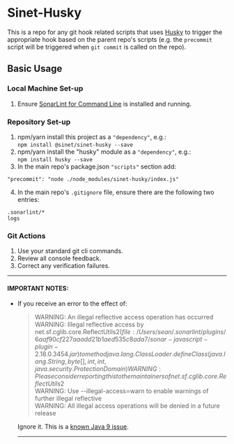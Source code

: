 # Sinet-Husky

This is a repo for any git hook related scripts that uses [Husky](https://github.com/typicode/husky) to trigger the appropriate hook based on the parent repo's scripts (e.g. the `precommit` script will be triggered when `git commit` is called on the repo).

## Basic Usage

### Local Machine Set-up
1. Ensure [SonarLint for Command Line](http://www.sonarlint.org/commandline/) is installed and running.

### Repository Set-up
1. npm/yarn install this project as a `"dependency"`, e.g.:  
   `npm install @sinet/sinet-husky --save`
2. npm/yarn install the "husky" module as a `"dependency"`, e.g.:  
   `npm install husky --save`
3. In the main repo's package.json `"scripts"` section add:
  ```
  "precommit": "node ./node_modules/sinet-husky/index.js"
  ```
4. In the main repo's `.gitignore` file, ensure there are the following two entries:
  ```
  .sonarlint/*
  logs
  ```
  
### Git Actions
1. Use your standard git cli commands.  
2. Review all console feedback.
3. Correct any verification failures.

---  

#### IMPORTANT NOTES:  

- If you receive an error to the effect of:   
  >  WARNING: An illegal reflective access operation has occurred  
  >  WARNING: Illegal reflective access by net.sf.cglib.core.ReflectUtils$2 (file:/Users/sean/.sonarlint/plugins/6aaf90cf227aaadd21b1aed535c8ada7/sonar-javascript-plugin-2.18.0.3454.jar) to method java.lang.ClassLoader.defineClass(java.lang.String,byte[],int,int,java.security.ProtectionDomain)  
  >WARNING: Please consider reporting this to the maintainers of net.sf.cglib.core.ReflectUtils$2  
  > WARNING: Use --illegal-access=warn to enable warnings of further illegal reflective   
  > WARNING: All illegal access operations will be denied in a future release  

  Ignore it.  This is a [known Java 9 issue](https://github.com/jqno/equalsverifier/issues/172).
  
  
  ---